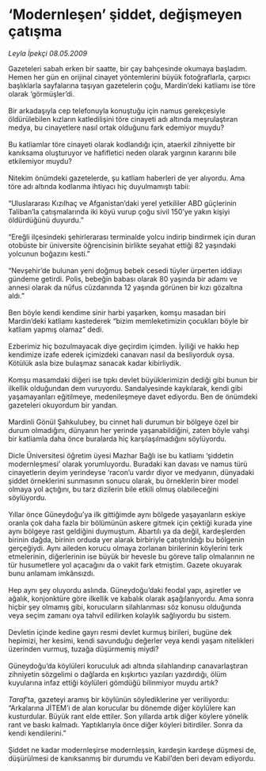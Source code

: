 # ‘Modernleşen’ şiddet, değişmeyen çatışma

*Leyla İpekçi 08.05.2009*

<div class="taraf_structure_2col_1zq">
<div class="margen_n">



 <p>Gazeteleri sabah erken bir saatte, bir çay bahçesinde okumaya başladım. Hemen her gün en orijinal cinayet yöntemlerini büyük fotoğraflarla, çarpıcı başlıklarla sayfalarına taşıyan gazetelerin çoğu, Mardin’deki katliamı ise töre olarak ‘görmüşler’di. <br/><br/>Bir arkadaşıyla cep telefonuyla konuştuğu için namus gerekçesiyle öldürülebilen kızların katledilişini töre cinayeti adı altında meşrulaştıran medya, bu cinayetlere nasıl ortak olduğunu fark edemiyor muydu? <br/><br/>Bu katliamlar töre cinayeti olarak kodlandığı için, ataerkil zihniyette bir kanıksama oluşturuyor ve hafifletici neden olarak yargının kararını bile etkilemiyor muydu? <br/><br/>Nitekim önümdeki gazetelerde, şu katliam haberleri de yer alıyordu. Ama töre adı altında kodlanma ihtiyacı hiç duyulmamıştı tabii: <br/><br/>“Uluslararası Kızılhaç ve Afganistan’daki yerel yetkililer ABD güçlerinin Taliban’la çatışmalarında iki köyü vurup çoğu sivil 150’ye yakın kişiyi öldürdüğünü duyurdu.” <br/><br/>“Ereğli ilçesindeki şehirlerarası terminalde yolcu indirip bindirmek için duran otobüste bir üniversite öğrencisinin birlikte seyahat ettiği 82 yaşındaki yolcunun boğazını kesti.” <br/><br/>“Nevşehir’de bulunan yeni doğmuş bebek cesedi tüyler ürperten iddiayı gündeme getirdi. Polis, bebeğin babası olarak 80 yaşında bir adamı ve annesi olarak da nüfus cüzdanında 12 yaşında görünen bir kızı gözaltına aldı.” <br/><br/>Ben böyle kendi kendime sinir harbi yaşarken, komşu masadan biri Mardin’deki katliamı kastederek “bizim memleketimizin çocukları böyle bir katliam yapmış olamaz” dedi. <br/><br/>Ezberimiz hiç bozulmayacak diye geçirdim içimden. İyiliği ve hakkı hep kendimize izafe ederek içimizdeki canavarı nasıl da besliyorduk oysa. Kötülük asla bize bulaşmaz sanacak kadar kibirliydik. <br/><br/>Komşu masamdaki diğeri ise tıpkı devlet büyüklerimizin dediği gibi bunun bir ilkellik olduğundan dem vuruyordu. Sandalyesinde kaykılarak, kendi gibi yaşamayanları eğitilmeye, medenileşmeye davet ediyordu. Ben de önümdeki gazeteleri okuyordum bir yandan. <br/><br/>Mardinli Gönül Şahkulubey, bu cinnet hali durumun bir bölgeye özel bir durum olmadığını, dünyanın her yerinde yaşanabildiğini, zaten böyle vahşi bir katliamla daha önce buralarda hiç karşılaşılmadığını söylüyordu. <br/><br/>Dicle Üniversitesi öğretim üyesi Mazhar Bağlı ise bu katliamı ‘şiddetin modernleşmesi’ olarak yorumluyordu. Buradaki kan davası ve namus türü cinayetlerin deyim yerindeyse ‘racon’u vardır diyor ve medyanın, dünyadaki şiddet örneklerini sunmasının sonucu olarak, bu örneklerin birer model olmaya yol açtığını, bu tarz dizilerin bile etkili olmuş olabileceğini söylüyordu. <br/><br/>Yıllar önce Güneydoğu’ya ilk gittiğimde aynı bölgede yaşayanların eskiye oranla çok daha fazla bir bölümünün askere gitmek için çektiği kurada yine aynı bölgeye rast geldiğini duymuştum. Abartılı ya da değil, kardeşlerden birinin dağda, birinin orduda yer alarak birbiriyle çatıştırıldığı bu bölgenin gerçeğiydi. Aynı aileden korucu olmaya zorlanan birilerinin köylerini terk etmelerinin, diğerlerinin ise büyük bir hevesle bu göreve talip olmalarının ne tür husumetlere yol açacağını da o vakit fark etmiştim. Gazete okuyarak bunu anlamam imkânsızdı. <br/><br/>Hep aynı şey oluyordu aslında. Güneydoğu’daki feodal yapı, aşiretler ve ağalık, konjonktüre göre ilkellik ve kabalık olarak aşağılanıyordu. Ama sonra hiçbir şey olmamış gibi, korucuların silahlanması söz konusu olduğunda veya seçim zamanı oya tahvil edilirken kolaylık sağlıyordu bu sistem. <br/><br/>Devletin içinde kedine gayrı resmi devlet kurmuş birileri, bugüne dek hepimizi, her kesimi, kendi savunduğu değerler veya kendi yaşam nitelikleri üzerinden vurmuş, tuzağa düşürmemiş miydi? <br/><br/>Güneydoğu’da köylüleri koruculuk adı altında silahlandırıp canavarlaştıran zihniyetin sözgelimi o dağlarda en kışkırtıcı yazıları yazdırdığı, ölüm kuyularına infaz ettiği köylüleri gömdüğü bilinmiyor muydu artık? <i><br/><br/>Taraf</i>’ta, gazeteyi aramış bir köylünün söylediklerine yer veriliyordu: “Arkalarına JİTEM’i de alan korucular bu dönemde diğer köylülere kan kusturdular. Büyük rant elde ettiler. Son yıllarda artık diğer köylere yönelik rant ve baskı kalmadı. Yaptıklarıyla önce diğer köyleri bitirdiler. Sonra da kendi kendilerini.” <br/><br/>Şiddet ne kadar modernleşirse modernleşsin, kardeşin kardeşe düşmesi de, düşürülmesi de kanıksanmış bir durumdu ve Kabil’den beri devam ediyordu.</p>

<br/>


<div id="taraf_not">
</div>

</div>


</div>
